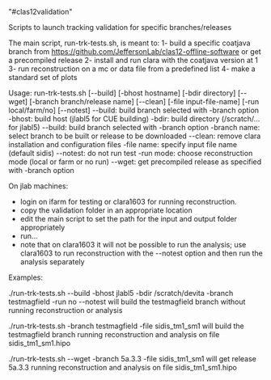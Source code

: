 "#clas12validation"

Scripts to launch tracking validation for specific branches/releases

The main script, run-trk-tests.sh, is meant to:
1- build a specific coatjava branch from https://github.com/JeffersonLab/clas12-offline-software or get a precompiled release
2- install and run clara with the coatjava version at 1
3- run reconstruction on a mc or data file from a predefined list
4- make a standard set of plots

Usage:
run-trk-tests.sh [--build] [-bhost hostname] [-bdir directory] [--wget] [-branch branch/release name] [--clean] [-file input-file-name] [-run local/farm/no] [--notest]
--build:        build branch selected with -branch option
 -bhost:        build host (jlabl5 for CUE building)
 -bdir:         build directory (/scratch/... for jlabl5)
--build:        build branch selected with -branch option
 -branch name:  select branch to be built or release to be downloaded
--clean:        remove clara installation and configuration files
 -file name:    specify input file name (default sidis)
--notest:       do not run test
 -run mode:     choose reconstruction mode (local or farm or no run)
--wget:         get precompiled release as specified with -branch option


On jlab machines:
- login on ifarm for testing or clara1603 for running reconstruction.
- copy the validation folder in an appropriate location
- edit the main script to set the path for the input and output folder appropriately
- run...
- note that on clara1603 it will not be possible to run the analysis; use clara1603 to run reconstruction with the --notest option and then run the analysis separately

 
Examples:

./run-trk-tests.sh --build -bhost jlabl5 -bdir /scratch/devita -branch testmagfield -run no --notest
will build the testmagfield branch without running reconstruction or analysis

./run-trk-tests.sh -branch testmagfield -file sidis_tm1_sm1
will build the testmagfield branch running reconstruction and analysis on file sidis_tm1_sm1.hipo

./run-trk-tests.sh --wget -branch 5a.3.3 -file sidis_tm1_sm1
will get release 5a.3.3 running reconstruction and analysis on file sidis_tm1_sm1.hipo






